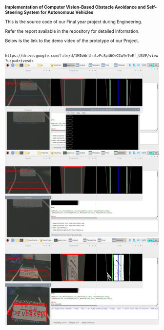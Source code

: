 <b>Implementation of Computer Vision-Based Obstacle Avoidance and Self-Steering System for Autonomous Vehicles</b>

This is the source code of our Final year project during Engineering.

Refer the report available in the repository for detailed information.

Below is the link to the demo video of the prototype of our Project.

<code>
https://drive.google.com/file/d/1MIwWrlhnlzFcSp46CwCCwYe7wEf_U3VF/view?usp=drivesdk
</code>
<img src="./snap 1.jpeg" alt="pic1">
<img src="./snap 2.jpeg" alt="pic2">
<img src="./snap 3.jpeg" alt="pic3">


